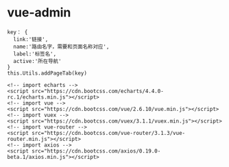 # vue-admin
```
key： {
  link:'链接',
  name:'路由名字，需要和页面名称对应',
  label:'标签名',
  active:'所在导航'
}
this.Utils.addPageTab(key)
```
    <!-- import echarts -->
    <script src="https://cdn.bootcss.com/echarts/4.4.0-rc.1/echarts.min.js"></script>
    <!-- import vue -->
    <script src="https://cdn.bootcss.com/vue/2.6.10/vue.min.js"></script>
    <!-- import vuex -->
    <script src="https://cdn.bootcss.com/vuex/3.1.1/vuex.min.js"></script>
    <!-- import vue-router -->
    <script src="https://cdn.bootcss.com/vue-router/3.1.3/vue-router.min.js"></script>
    <!-- import axios -->
    <script src="https://cdn.bootcss.com/axios/0.19.0-beta.1/axios.min.js"></script>
